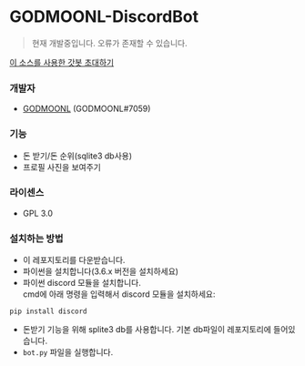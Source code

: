 # GODMOONL-DiscordBot
>현재 개발중입니다. 오류가 존재할 수 있습니다.

[이 소스를 사용한 갓봇 초대하기](https://discordapp.com/oauth2/authorize?client_id=547412284423536640&permissions=8&scope=bot)


### 개발자
- [GODMOONL](himoon345@gmail.com) (GODMOONL#7059)

### 기능
- 돈 받기/돈 순위(sqlite3 db사용)
- 프로필 사진을 보여주기

### 라이센스
- GPL 3.0

### 설치하는 방법
- 이 레포지토리를 다운받습니다.
- 파이썬을 설치합니다(3.6.x 버전을 설치하세요)
- 파이썬 discord 모듈을 설치합니다.   
  cmd에 아래 명령을 입력해서 discord 모듈을 설치하세요:
```
pip install discord
```
- 돈받기 기능을 위해 splite3 db를 사용합니다. 기본 db파일이 레포지토리에 들어있습니다.
- `bot.py` 파일을 실행합니다.
